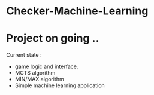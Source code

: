 # Checker-Machine-Learning

 # Project on going ..
 Current state : 
  - game logic and interface.
  - MCTS algorithm
  - MIN/MAX algorithm
  - Simple machine learning application
